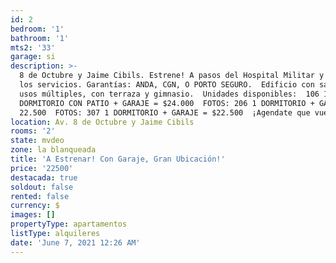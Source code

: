```yaml
---
id: 2
bedroom: '1'
bathroom: '1'
mts2: '33'
garage: si
description: >-
  8 de Octubre y Jaime Cibils. Estrene! A pasos del Hospital Militar y de todos
  los servicios. Garantías: ANDA, CGN, O PORTO SEGURO.  Edificio con salón de
  usos múltiples, con terraza y gimnasio.  Unidades disponibles:  106 1
  DORMITORIO CON PATIO + GARAJE = $24.000  FOTOS: 206 1 DORMITORIO + GARAJE = $
  22.500  FOTOS: 307 1 DORMITORIO + GARAJE = $22.500  ¡Agendate que vuelan!
location: Av. 8 de Octubre y Jaime Cibils
rooms: '2'
state: mvdeo
zone: la blanqueada
title: 'A Estrenar! Con Garaje, Gran Ubicación!'
price: '22500'
destacada: true
soldout: false
rented: false
currency: $
images: []
propertyType: apartamentos
listType: alquileres
date: 'June 7, 2021 12:26 AM'
---
```


